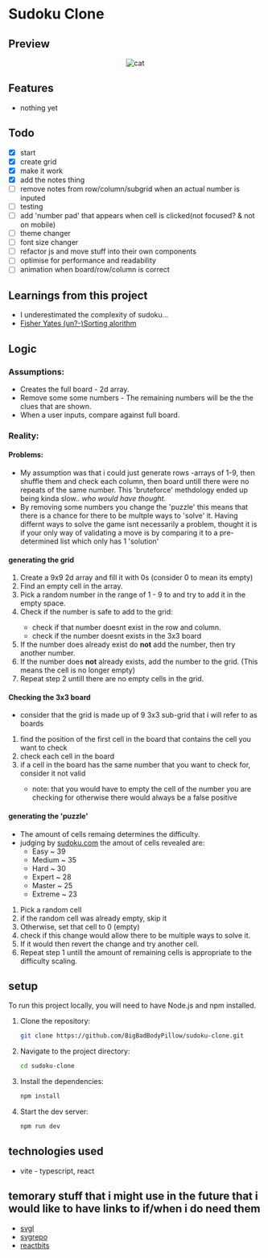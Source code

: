 # Sudoku Clone

## Preview

<p align="center">
  <img src="https://github.com/user-attachments/assets/62722d91-4e5c-4ce3-958c-9ddf966f1979" alt="cat">
</p>

## Features

- nothing yet

## Todo

- [x] start
- [x] create grid
- [x] make it work
- [x] add the notes thing
- [ ] remove notes from row/column/subgrid when an actual number is inputed
- [ ] testing
- [ ] add 'number pad' that appears when cell is clicked(not focused? & not on mobile)
- [ ] theme changer
- [ ] font size changer
- [ ] refactor js and move stuff into their own components
- [ ] optimise for performance and readability
- [ ] animation when board/row/column is correct

## Learnings from this project

- I underestimated the complexity of sudoku...
- [Fisher Yates (un?-)Sorting alorithm](https://www.w3schools.com/js/js_array_sort.asp)

## Logic

### Assumptions:

- Creates the full board - 2d array.
- Remove some some numbers - The remaining numbers will be the the clues that are shown.
- When a user inputs, compare against full board.

### Reality:

#### Problems:

- My assumption was that i could just generate rows -arrays of 1-9,
  then shuffle them and check each column, then board untill there were no repeats of the same number.
  This 'bruteforce' methdology ended up being kinda slow.. _who would have thought._
- By removing some numbers you change the 'puzzle' this means that there is a chance for there to be multple ways to 'solve' it.
  Having differnt ways to solve the game isnt necessarily a problem,
  thought it is if your only way of validating a move is by comparing it to a pre-determined list which only has 1 'solution'

#### generating the grid

<ol>
<li> Create a 9x9 2d array and fill it with 0s (consider 0 to mean its empty) </li>
<li> Find an empty cell in the array. </li>
<li> Pick a random number in the range of 1 - 9 to and try to add it in the empty space. </li>
<li> Check if the number is safe to add to the grid: </li>
    <ul>
   <li>check if that number doesnt exist in the row and column.</li>
   <li>check if the number doesnt exists in the 3x3 board</li>
   </ul>
<li>  If the number does already exist do <strong>not</strong> add the number, then try another number. </li>
<li>  If the number does <strong>not</strong> already exists, add the number to the grid. (This means the cell is no longer empty) </li>
<li>  Repeat step 2 untill there are no empty cells in the grid. </li>
</ol>

#### Checking the 3x3 board

- consider that the grid is made up of 9 3x3 sub-grid that i will refer to as boards

<ol>
<li>find the position of the first cell in the board that contains the cell you want to check</li>
<li>check each cell in the board</li>
<li>if a cell in the board has the same number that you want to check for, consider it not valid</li>
    <ul><li>note: that you would have to empty the cell of the number you are checking for otherwise there would always be a false positive</li></ul>
</ol>

#### generating the 'puzzle'

- The amount of cells remaing determines the difficulty.
- judging by [sudoku.com](https://sudoku.com/) the amout of cells revealed are:
  - Easy ~ 39
  - Medium ~ 35
  - Hard ~ 30
  - Expert ~ 28
  - Master ~ 25
  - Extreme ~ 23

<ol>
<li>Pick a random cell</li>
<li>if the random cell was already empty, skip it</li>
<li>Otherwise, set that cell to 0 (empty)</li>
<li>check if this change would allow there to be multiple ways to solve it.</li>
<li>If it would then revert the change and try another cell.</li>
<li>Repeat step 1 untill the amount of remaining cells is appropriate to the difficulty scaling.</li>
</ol>

## setup

To run this project locally, you will need to have Node.js and npm installed.

1.  Clone the repository:

    ```bash
    git clone https://github.com/BigBadBodyPillow/sudoku-clone.git
    ```

2.  Navigate to the project directory:

    ```bash
    cd sudoku-clone
    ```

3.  Install the dependencies:

    ```bash
    npm install
    ```

4.  Start the dev server:

    ```bash
    npm run dev
    ```

## technologies used

- vite - typescript, react

## temorary stuff that i might use in the future that i would like to have links to if/when i do need them

- [svgl](https://svgl.app/)
- [svgrepo](https://www.svgrepo.com/)
- [reactbits](https://www.reactbits.dev/)
